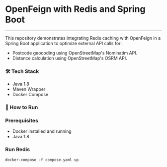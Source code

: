 # OpenFeign with Redis and Spring Boot

---
This repository demonstrates integrating Redis caching with OpenFeign in a Spring Boot application to optimize external API calls for:

- Postcode geocoding using OpenStreetMap's Nominatim API.
- Distance calculation using OpenStreetMap's OSRM API.

### 🛠️ Tech Stack

- Java 1.8
- Maven Wrapper
- Docker Compose

### 🚀 How to Run
### Prerequisites
- Docker installed and running
- Java 1.8

### Run Redis
```shell
docker-compose -f compose.yaml up
```
